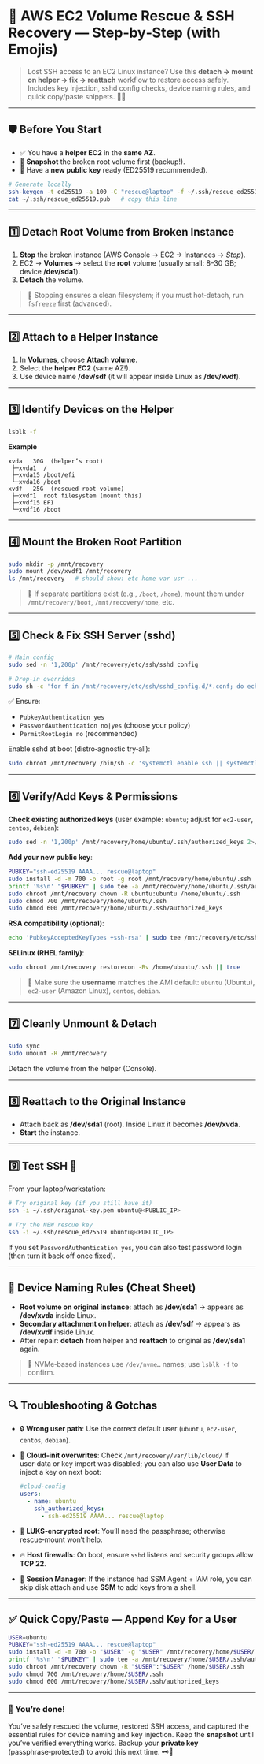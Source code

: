 # 🔧 AWS EC2 Volume Rescue & SSH Recovery — Step‑by‑Step (with Emojis)

> Lost SSH access to an EC2 Linux instance? Use this **detach → mount on helper → fix → reattach** workflow to restore access safely. Includes key injection, sshd config checks, device naming rules, and quick copy/paste snippets. 🧯🐧

---

## 🛡️ Before You Start

* ✅ You have a **helper EC2** in the **same AZ**.
* 📸 **Snapshot** the broken root volume first (backup!).
* 🔑 Have a **new public key** ready (ED25519 recommended).

```bash
# Generate locally
ssh-keygen -t ed25519 -a 100 -C "rescue@laptop" -f ~/.ssh/rescue_ed25519
cat ~/.ssh/rescue_ed25519.pub   # copy this line
```

---

## 1️⃣ Detach Root Volume from Broken Instance

1. **Stop** the broken instance (AWS Console → EC2 → Instances → *Stop*).
2. EC2 → **Volumes** → select the **root** volume (usually small: 8–30 GB; device **/dev/sda1**).
3. **Detach** the volume.

> 🧠 Stopping ensures a clean filesystem; if you must hot‑detach, run `fsfreeze` first (advanced).

---

## 2️⃣ Attach to a Helper Instance

1. In **Volumes**, choose **Attach volume**.
2. Select the **helper EC2** (same AZ!).
3. Use device name **/dev/sdf** (it will appear inside Linux as **/dev/xvdf**).

---

## 3️⃣ Identify Devices on the Helper

```bash
lsblk -f
```

**Example**

```
xvda   30G  (helper’s root)
 ├─xvda1  /
 ├─xvda15 /boot/efi
 └─xvda16 /boot
xvdf   25G  (rescued root volume)
 ├─xvdf1  root filesystem (mount this)
 ├─xvdf15 EFI
 └─xvdf16 /boot
```

---

## 4️⃣ Mount the Broken Root Partition

```bash
sudo mkdir -p /mnt/recovery
sudo mount /dev/xvdf1 /mnt/recovery
ls /mnt/recovery   # should show: etc home var usr ...
```

> 🧩 If separate partitions exist (e.g., `/boot`, `/home`), mount them under `/mnt/recovery/boot`, `/mnt/recovery/home`, etc.

---

## 5️⃣ Check & Fix SSH Server (sshd)

```bash
# Main config
sudo sed -n '1,200p' /mnt/recovery/etc/ssh/sshd_config

# Drop‑in overrides
sudo sh -c 'for f in /mnt/recovery/etc/ssh/sshd_config.d/*.conf; do echo "--- $f"; sed -n "1,200p" "$f"; done 2>/dev/null'
```

✅ Ensure:

* `PubkeyAuthentication yes`
* `PasswordAuthentication no|yes` (choose your policy)
* `PermitRootLogin no` (recommended)

Enable sshd at boot (distro‑agnostic try‑all):

```bash
sudo chroot /mnt/recovery /bin/sh -c 'systemctl enable ssh || systemctl enable sshd || true'
```

---

## 6️⃣ Verify/Add Keys & Permissions

**Check existing authorized keys** (user example: `ubuntu`; adjust for `ec2-user`, `centos`, `debian`):

```bash
sudo sed -n '1,200p' /mnt/recovery/home/ubuntu/.ssh/authorized_keys 2>/dev/null || echo "no file"
```

**Add your new public key**:

```bash
PUBKEY="ssh-ed25519 AAAA... rescue@laptop"
sudo install -d -m 700 -o root -g root /mnt/recovery/home/ubuntu/.ssh
printf '%s\n' "$PUBKEY" | sudo tee -a /mnt/recovery/home/ubuntu/.ssh/authorized_keys >/dev/null
sudo chroot /mnt/recovery chown -R ubuntu:ubuntu /home/ubuntu/.ssh
sudo chmod 700 /mnt/recovery/home/ubuntu/.ssh
sudo chmod 600 /mnt/recovery/home/ubuntu/.ssh/authorized_keys
```

**RSA compatibility (optional)**:

```bash
echo 'PubkeyAcceptedKeyTypes +ssh-rsa' | sudo tee /mnt/recovery/etc/ssh/sshd_config.d/99-compat.conf
```

**SELinux (RHEL family)**:

```bash
sudo chroot /mnt/recovery restorecon -Rv /home/ubuntu/.ssh || true
```

> 🧠 Make sure the **username** matches the AMI default: `ubuntu` (Ubuntu), `ec2-user` (Amazon Linux), `centos`, `debian`.

---

## 7️⃣ Cleanly Unmount & Detach

```bash
sudo sync
sudo umount -R /mnt/recovery
```

Detach the volume from the helper (Console).

---

## 8️⃣ Reattach to the Original Instance

* Attach back as **/dev/sda1** (root). Inside Linux it becomes **/dev/xvda**.
* **Start** the instance.

---

## 9️⃣ Test SSH 🔑

From your laptop/workstation:

```bash
# Try original key (if you still have it)
ssh -i ~/.ssh/original-key.pem ubuntu@<PUBLIC_IP>

# Try the NEW rescue key
ssh -i ~/.ssh/rescue_ed25519 ubuntu@<PUBLIC_IP>
```

If you set `PasswordAuthentication yes`, you can also test password login (then turn it back off once fixed).

---

## 🧭 Device Naming Rules (Cheat Sheet)

* **Root volume on original instance**: attach as **/dev/sda1** → appears as **/dev/xvda** inside Linux.
* **Secondary attachment on helper**: attach as **/dev/sdf** → appears as **/dev/xvdf** inside Linux.
* After repair: **detach** from helper and **reattach** to original as **/dev/sda1** again.

> 🔎 NVMe‑based instances use `/dev/nvme…` names; use `lsblk -f` to confirm.

---

## 🔍 Troubleshooting & Gotchas

* 🔒 **Wrong user path**: Use the correct default user (`ubuntu`, `ec2-user`, `centos`, `debian`).
* 👮 **Cloud‑init overwrites**: Check `/mnt/recovery/var/lib/cloud/` if user‑data or key import was disabled; you can also use **User Data** to inject a key on next boot:

  ```yaml
  #cloud-config
  users:
    - name: ubuntu
      ssh_authorized_keys:
        - ssh-ed25519 AAAA... rescue@laptop
  ```
* 🔐 **LUKS‑encrypted root**: You’ll need the passphrase; otherwise rescue‑mount won’t help.
* 🔥 **Host firewalls**: On boot, ensure `sshd` listens and security groups allow **TCP 22**.
* 🧰 **Session Manager**: If the instance had SSM Agent + IAM role, you can skip disk attach and use **SSM** to add keys from a shell.

---

## ✅ Quick Copy/Paste — Append Key for a User

```bash
USER=ubuntu
PUBKEY="ssh-ed25519 AAAA... rescue@laptop"
sudo install -d -m 700 -o "$USER" -g "$USER" /mnt/recovery/home/$USER/.ssh
printf '%s\n' "$PUBKEY" | sudo tee -a /mnt/recovery/home/$USER/.ssh/authorized_keys >/dev/null
sudo chroot /mnt/recovery chown -R "$USER":"$USER" /home/$USER/.ssh
sudo chmod 700 /mnt/recovery/home/$USER/.ssh
sudo chmod 600 /mnt/recovery/home/$USER/.ssh/authorized_keys
```

---

### 🎉 You’re done!

You’ve safely rescued the volume, restored SSH access, and captured the essential rules for device naming and key injection. Keep the **snapshot** until you’ve verified everything works. Backup your **private key** (passphrase‑protected) to avoid this next time. 🗝️💾

